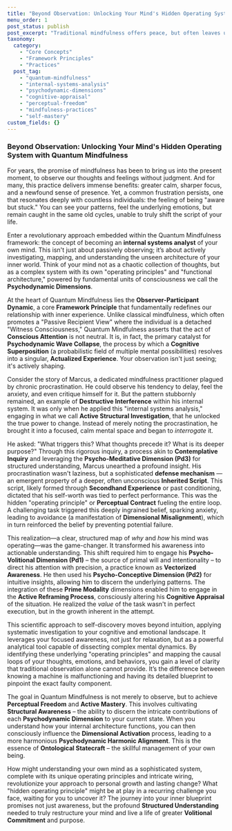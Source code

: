 ```yaml
---
title: "Beyond Observation: Unlocking Your Mind's Hidden Operating System with Quantum Mindfulness"
menu_order: 1
post_status: publish
post_excerpt: "Traditional mindfulness offers peace, but often leaves us 'aware but stuck.' Quantum Mindfulness introduces an active, investigative approach: becoming an internal systems analyst of your mind. By mapping its unseen architecture and 'operating principles,' you can move beyond passive observation to truly restructure your inner world and achieve lasting change."
taxonomy:
  category:
    - "Core Concepts"
    - "Framework Principles"
    - "Practices"
  post_tag:
    - "quantum-mindfulness"
    - "internal-systems-analysis"
    - "psychodynamic-dimensions"
    - "cognitive-appraisal"
    - "perceptual-freedom"
    - "mindfulness-practices"
    - "self-mastery"
custom_fields: {}
---
```


### Beyond Observation: Unlocking Your Mind's Hidden Operating System with Quantum Mindfulness

For years, the promise of mindfulness has been to bring us into the present moment, to observe our thoughts and feelings without judgment. And for many, this practice delivers immense benefits: greater calm, sharper focus, and a newfound sense of presence. Yet, a common frustration persists, one that resonates deeply with countless individuals: the feeling of being "aware but stuck." You can see your patterns, feel the underlying emotions, but remain caught in the same old cycles, unable to truly shift the script of your life.

Enter a revolutionary approach embedded within the Quantum Mindfulness framework: the concept of becoming an **internal systems analyst** of your own mind. This isn't just about passively observing; it’s about actively investigating, mapping, and understanding the unseen architecture of your inner world. Think of your mind not as a chaotic collection of thoughts, but as a complex system with its own "operating principles" and "functional architecture," powered by fundamental units of consciousness we call the **Psychodynamic Dimensions**.

At the heart of Quantum Mindfulness lies the **Observer-Participant Dynamic**, a core **Framework Principle** that fundamentally redefines our relationship with inner experience. Unlike classical mindfulness, which often promotes a "Passive Recipient View" where the individual is a detached "Witness Consciousness," Quantum Mindfulness asserts that the act of **Conscious Attention** is not neutral. It is, in fact, the primary catalyst for **Psychodynamic Wave Collapse**, the process by which a **Cognitive Superposition** (a probabilistic field of multiple mental possibilities) resolves into a singular, **Actualized Experience**. Your observation isn't just seeing; it's actively shaping.

Consider the story of Marcus, a dedicated mindfulness practitioner plagued by chronic procrastination. He could observe his tendency to delay, feel the anxiety, and even critique himself for it. But the pattern stubbornly remained, an example of **Destructive Interference** within his internal system. It was only when he applied this "internal systems analysis," engaging in what we call **Active Structural Investigation**, that he unlocked the true power to change. Instead of merely noting the procrastination, he brought it into a focused, calm mental space and began to *interrogate* it.

He asked: "What triggers this? What thoughts precede it? What is its deeper purpose?" Through this rigorous inquiry, a process akin to **Contemplative Inquiry** and leveraging the **Psycho-Meditative Dimension (Pd3)** for structured understanding, Marcus unearthed a profound insight. His procrastination wasn't laziness, but a sophisticated **defense mechanism** — an emergent property of a deeper, often unconscious **Inherited Script**. This script, likely formed through **Secondhand Experience** or past conditioning, dictated that his self-worth was tied to perfect performance. This was the hidden "operating principle" or **Perceptual Contract** fueling the entire loop. A challenging task triggered this deeply ingrained belief, sparking anxiety, leading to avoidance (a manifestation of **Dimensional Misalignment**), which in turn reinforced the belief by preventing potential failure.

This realization—a clear, structured map of *why* and *how* his mind was operating—was the game-changer. It transformed his awareness into actionable understanding. This shift required him to engage his **Psycho-Volitional Dimension (Pd1)** – the source of primal will and intentionality – to direct his attention with precision, a practice known as **Vectorized Awareness**. He then used his **Psycho-Conceptive Dimension (Pd2)** for intuitive insights, allowing him to discern the underlying patterns. The integration of these **Prime Modality** dimensions enabled him to engage in the **Active Reframing Process**, consciously altering his **Cognitive Appraisal** of the situation. He realized the *value* of the task wasn't in perfect execution, but in the growth inherent in the attempt.

This scientific approach to self-discovery moves beyond intuition, applying systematic investigation to your cognitive and emotional landscape. It leverages your focused awareness, not just for relaxation, but as a powerful analytical tool capable of dissecting complex mental dynamics. By identifying these underlying "operating principles" and mapping the causal loops of your thoughts, emotions, and behaviors, you gain a level of clarity that traditional observation alone cannot provide. It’s the difference between knowing a machine is malfunctioning and having its detailed blueprint to pinpoint the exact faulty component.

The goal in Quantum Mindfulness is not merely to observe, but to achieve **Perceptual Freedom** and **Active Mastery**. This involves cultivating **Structural Awareness** – the ability to discern the intricate contributions of each **Psychodynamic Dimension** to your current state. When you understand how your internal architecture functions, you can then consciously influence the **Dimensional Activation** process, leading to a more harmonious **Psychodynamic Harmonic Alignment**. This is the essence of **Ontological Statecraft** – the skillful management of your own being.

How might understanding your own mind as a sophisticated system, complete with its unique operating principles and intricate wiring, revolutionize your approach to personal growth and lasting change? What "hidden operating principle" might be at play in a recurring challenge you face, waiting for you to uncover it? The journey into your inner blueprint promises not just awareness, but the profound **Structured Understanding** needed to truly restructure your mind and live a life of greater **Volitional Commitment** and purpose.